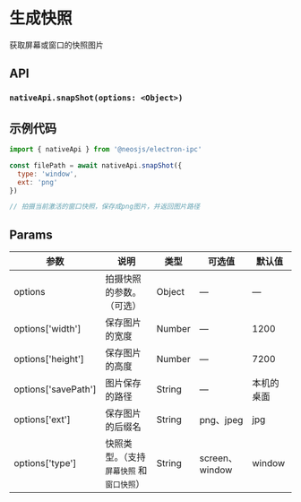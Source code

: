 # 生成快照 <BadgeTip text="异步" type="green"></BadgeTip>
获取屏幕或窗口的快照图片

## API
### `nativeApi.snapShot(options: <Object>)`

## 示例代码
```js
import { nativeApi } from '@neosjs/electron-ipc'

const filePath = await nativeApi.snapShot({
  type: 'window',
  ext: 'png'
})

// 拍摄当前激活的窗口快照，保存成png图片，并返回图片路径
```

## Params

| 参数  | 说明     | 类型   | 可选值     | 默认值 |
| ----- | -------- | ------ | ---------- | ------ |
| options | 拍摄快照的参数。（可选） | Object | —| —|
| options['width'] | 保存图片的宽度 | Number |  —  | 1200      |
| options['height'] | 保存图片的高度 | Number |  —  | 7200      |
| options['savePath'] | 图片保存的路径 | String |  —  | 本机的桌面      |
| options['ext'] | 保存图片的后缀名 | String |  png、jpeg  | jpg      |
| options['type'] | 快照类型。（支持 `屏幕快照` 和 `窗口快照`） | String |  screen、window  | window      |
